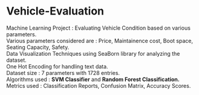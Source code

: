 # Vehicle-Evaluation

Machine Learning Project : Evaluating Vehicle Condition based on various parameters.<br/>
Various parameters considered are : Price, Maintainence cost, Boot space, Seating Capacity, Safety.<br/>
Data Visualization Techniques using SeaBorn library for analyzing the dataset.<br/>
One Hot Encoding for handling text data.<br/>
Dataset size : 7 parameters with 1728 entries.<br/>
Algorithms used : <b> SVM Classifier</b> and <b>Random Forest Classification.</b></br>
Metrics used : Classification Reports, Confusion Matrix, Accuracy Scores.<br/>
